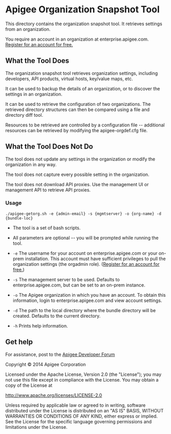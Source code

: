 # Apigee Organization Snapshot Tool

This directory contains the organization snapshot tool. It retrieves settings from an organization.

You require an account in an organization at enterprise.apigee.com. [Register for an account for free.](https://accounts.apigee.com/accounts/sign_up)

## What the Tool Does

The organization snapshot tool retrieves organization settings, including developers, API products, virtual hosts, key/value maps, etc.

It can be used to backup the details of an organization, or to discover the settings in an organization.

It can be used to retrieve the configuration of two organizations. The retrieved directory structures can then be compared using a file and directory diff tool.

Resources to be retrieved are controlled by a configuration file -- additional resources can be retrieved by modifying the apigee-orgdef.cfg file.

## What the Tool Does Not Do

The tool does not update any settings in the organization or modify the organization in any way.

The tool does not capture every possible setting in the organization.

The tool does not download API proxies. Use the management UI or management API to retrieve API proxies.

### Usage

    ./apigee-getorg.sh -e {admin-email} -s {mgmtserver} -o {org-name} -d {bundle-loc}

* The tool is a set of bash scripts.

* All parameters are optional -- you will be prompted while running the tool.

* `-e` The username for your account on enterprise.apigee.com or your on-prem installation. This account must have sufficient privileges to pull the organization settings (the orgadmin role). ([Register for an account for free.](https://accounts.apigee.com/accounts/sign_up))

* `-s` The management server to be used. Defaults to enterprise.apigee.com, but can be set to an on-prem instance.

* `-o` The Apigee organization in which you have an account. To obtain this information, login to enterprise.apigee.com  and view account settings.

* `-d` The path to the local directory where the bundle directory will be created. Defaults to the current directory.

* `-h` Prints help information.

## Get help

For assistance, post to the [Apigee Developer Forum](http://support.apigee.com)

Copyright © 2014 Apigee Corporation

Licensed under the Apache License, Version 2.0 (the "License"); you may 
not use this file except in compliance with the License. You may obtain 
a copy of the License at

http://www.apache.org/licenses/LICENSE-2.0

Unless required by applicable law or agreed to in writing, software
distributed under the License is distributed on an "AS IS" BASIS,
WITHOUT WARRANTIES OR CONDITIONS OF ANY KIND, either express or implied.
See the License for the specific language governing permissions and
limitations under the License.

